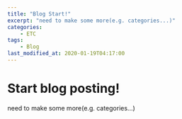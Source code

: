 ```yaml
---
title: "Blog Start!"
excerpt: "need to make some more(e.g. categories...)"
categories: 
    - ETC
tags:
    - Blog
last_modified_at: 2020-01-19T04:17:00
---
```

# Start blog posting!
need to make some more(e.g. categories...)
